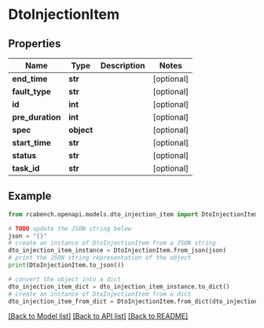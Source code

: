 # DtoInjectionItem


## Properties

Name | Type | Description | Notes
------------ | ------------- | ------------- | -------------
**end_time** | **str** |  | [optional] 
**fault_type** | **str** |  | [optional] 
**id** | **int** |  | [optional] 
**pre_duration** | **int** |  | [optional] 
**spec** | **object** |  | [optional] 
**start_time** | **str** |  | [optional] 
**status** | **str** |  | [optional] 
**task_id** | **str** |  | [optional] 

## Example

```python
from rcabench.openapi.models.dto_injection_item import DtoInjectionItem

# TODO update the JSON string below
json = "{}"
# create an instance of DtoInjectionItem from a JSON string
dto_injection_item_instance = DtoInjectionItem.from_json(json)
# print the JSON string representation of the object
print(DtoInjectionItem.to_json())

# convert the object into a dict
dto_injection_item_dict = dto_injection_item_instance.to_dict()
# create an instance of DtoInjectionItem from a dict
dto_injection_item_from_dict = DtoInjectionItem.from_dict(dto_injection_item_dict)
```
[[Back to Model list]](../README.md#documentation-for-models) [[Back to API list]](../README.md#documentation-for-api-endpoints) [[Back to README]](../README.md)


